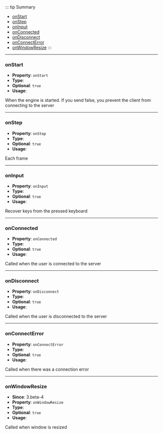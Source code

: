 ::: tip Summary
- [onStart](#onstart)
- [onStep](#onstep)
- [onInput](#oninput)
- [onConnected](#onconnected)
- [onDisconnect](#ondisconnect)
- [onConnectError](#onconnecterror)
- [onWindowResize](#onwindowresize)
:::
---
### onStart
- **Property**: `onStart`
- **Type**: <Type type=' (engine: <a href="/classes/client-engine.html#rpgclientengine">RpgClientEngine</a>) =&gt; boolean | any ' />
- **Optional**: `true` 
- **Usage**:


When the engine is started. If you send false, you prevent the client from connecting to the server


---
### onStep
- **Property**: `onStep`
- **Type**: <Type type=' (engine: <a href="/classes/client-engine.html#rpgclientengine">RpgClientEngine</a>, t: number) =&gt; boolean | any ' />
- **Optional**: `true` 
- **Usage**:


Each frame


---
### onInput
- **Property**: `onInput`
- **Type**: <Type type=' (engine: <a href="/classes/client-engine.html#rpgclientengine">RpgClientEngine</a>, obj: { input: string, playerId: number }) =&gt; any ' />
- **Optional**: `true` 
- **Usage**:


Recover keys from the pressed keyboard


---
### onConnected
- **Property**: `onConnected`
- **Type**: <Type type=' (engine: <a href="/classes/client-engine.html#rpgclientengine">RpgClientEngine</a>, socket: any) =&gt; any ' />
- **Optional**: `true` 
- **Usage**:


Called when the user is connected to the server


---
### onDisconnect
- **Property**: `onDisconnect`
- **Type**: <Type type=' (engine: <a href="/classes/client-engine.html#rpgclientengine">RpgClientEngine</a>, reason: any, socket: any) =&gt; any ' />
- **Optional**: `true` 
- **Usage**:


Called when the user is disconnected to the server


---
### onConnectError
- **Property**: `onConnectError`
- **Type**: <Type type=' (engine: <a href="/classes/client-engine.html#rpgclientengine">RpgClientEngine</a>, err: any, socket: any) =&gt; any ' />
- **Optional**: `true` 
- **Usage**:


Called when there was a connection error


---
### onWindowResize
- **Since**: 3.beta-4
- **Property**: `onWindowResize`
- **Type**: <Type type=' () =&gt; any ' />
- **Optional**: `true` 
- **Usage**:


Called when window is resized

